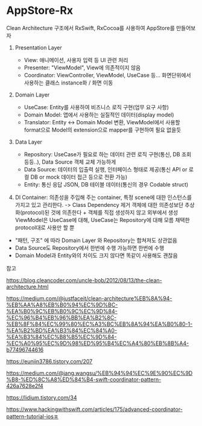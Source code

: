 # AppStore-Rx
Clean Architecture 구조에서 RxSwift, RxCocoa를 사용하여 AppStore를 만들어보자

1. Presentation Layer
	- View:
		애니메이션, 사용자 입력 등 UI 관련 처리
	- Presenter:
		"ViewModel", View에 의존적이지 않음
	- Coordinator:
		ViewController, ViewModel, UseCase 등... 화면단위에서 사용하는 클래스 instance화 / 화면 이동
	
	
2. Domain Layer
	- UseCase:
		Entity를 사용하여 비즈니스 로직 구현(업무 요구 사항)
	- Domain Model:
		앱에서 사용하는 실질적인 데이터(display model)
	- Translator:
		Entity <-> Domain Model 변환, ViewModel에서 사용할 format으로
		Model의 extension으로 mapper를 구현하여 필요 없을듯
	
	
3. Data Layer
	- Repository:
		UseCase가 필요로 하는 데이터 관련 로직 구현(통신, DB 조회 등등..), Data Source 객체 교체 가능하게
	- Data Source:
		데이터의 입출력 실행, 인터페이스 형태로 제공(통신 API or 로컬 DB or mock 데이터 접근 등으로 전환 가능)
	- Entity:
		통신 응답 JSON, DB 테이블 데이터(통신의 경우 Codable struct)

4. DI Container: 의존성을 주입해 주는 container, 특정 scene에 대한 인스턴스를 가지고 있고 관리한다. -> Class Dependency 제거
객체에 대한 의존성보단 추상화(protocol)된 것에 의존한다 + 객체를 직접 생성하지 않고 외부에서 생성
ViewModel은 UseCase에 대해, UseCase는 Repository에 대해 모름 채택한 protocol대로 사용만 할 뿐

+ "패턴, 구조" 에 따라 Domain Layer 와 Repository는 합쳐져도 상관없음 
+ Data Source도 Repository에서 한번에 수행 가능하면 한번에 수행
+ Domain Model과 Entity와의 차이도 크지 않다면 똑같이 사용해도 괜찮음


참고

https://blog.cleancoder.com/uncle-bob/2012/08/13/the-clean-architecture.html


https://medium.com/@justfaceit/clean-architecture%EB%8A%94-%EB%AA%A8%EB%B0%94%EC%9D%BC-%EA%B0%9C%EB%B0%9C%EC%9D%84-%EC%96%B4%EB%96%BB%EA%B2%8C-%EB%8F%84%EC%99%80%EC%A3%BC%EB%8A%94%EA%B0%80-1-%EA%B2%BD%EA%B3%84%EC%84%A0-%EA%B3%84%EC%B8%B5%EC%9D%84-%EC%A0%95%EC%9D%98%ED%95%B4%EC%A4%80%EB%8B%A4-b77496744616


https://eunjin3786.tistory.com/207

https://medium.com/@jang.wangsu/%EB%94%94%EC%9E%90%EC%9D%B8-%ED%8C%A8%ED%84%B4-swift-coordinator-pattern-426a7628e2f4

https://lidium.tistory.com/34

https://www.hackingwithswift.com/articles/175/advanced-coordinator-pattern-tutorial-iosㅍ
